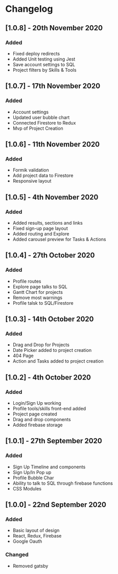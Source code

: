 # Changelog

## [1.0.8] - 20th November 2020

### Added
- Fixed deploy redirects
- Added Unit testing using Jest
- Save account settings to SQL
- Project filters by Skills & Tools

## [1.0.7] - 17th November 2020

### Added
- Account settings
- Updated user bubble chart
- Connected Firestore to Redux
- Mvp of Project Creation

## [1.0.6] - 11th November 2020

### Added
- Formik validation
- Add project data to Firestore
- Responsive layout

## [1.0.5] - 4th November 2020

### Added
- Added results, sections and links
- Fixed sign-up page layout
- Added routing and Explore
- Added carousel preview for Tasks & Actions

## [1.0.4] - 27th October 2020

### Added
- Profile routes
- Explore page talks to SQL
- Gantt Chart for projects
- Remove most warnings
- Profile talsk to SQL/Firestore


## [1.0.3] - 14th October 2020

### Added
- Drag and Drop for Projects
- Date Picker added to project creation
- 404 Page
- Action and Tasks added to project creation


## [1.0.2] - 4th October 2020

### Added
- Login/Sign Up working
- Profile tools/skills front-end added
- Project page created
- Drag and drop components
- Added firebase storage

## [1.0.1] - 27th September 2020

### Added
- Sign Up Timeline and components
- Sign Up/In Pop up
- Profile Bubble Char
- Ability to talk to SQL through firebase functions
- CSS Modules

## [1.0.0] - 22nd September 2020

### Added
- Basic layout of design
- React, Redux, Firebase
- Google Oauth

### Changed
- Removed gatsby
